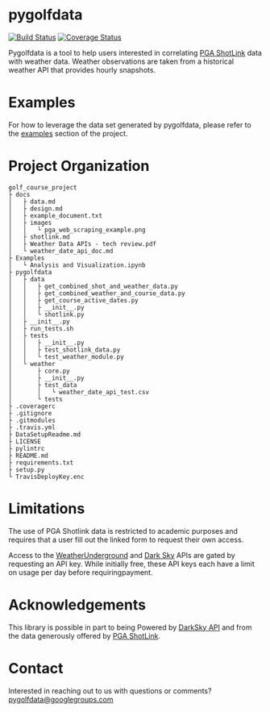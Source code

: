 # pygolfdata
[![Build Status](https://travis-ci.org/awfuldynne/golf_course_project.svg?branch=master)](https://travis-ci.org/awfuldynne/golf_course_project) [![Coverage Status](https://coveralls.io/repos/github/awfuldynne/golf_course_project/badge.svg?branch=master)](https://coveralls.io/github/awfuldynne/golf_course_project?branch=master)

Pygolfdata is a tool to help users interested in correlating [PGA ShotLink](https://www.pgatour.com/stats/shotlinkintelligence/overview.html) data with weather data. Weather observations are taken from a historical weather API that provides hourly snapshots. 

# Examples
For how to leverage the data set generated by pygolfdata, please refer to the [examples](https://github.com/awfuldynne/golf_course_project/tree/master/Examples) section of the project.

# Project Organization
```
golf_course_project
├ docs
│   ├ data.md
│   ├ design.md
│   ├ example_document.txt
│   ├ images
│   │   └ pga_web_scraping_example.png
│   ├ shotlink.md
│   ├ Weather Data APIs - tech review.pdf
│   └ weather_date_api_doc.md
├ Examples
│   └ Analysis and Visualization.ipynb
├ pygolfdata
│   ├ data
│   │   ├ get_combined_shot_and_weather_data.py
│   │   ├ get_combined_weather_and_course_data.py
│   │   ├ get_course_active_dates.py
│   │   ├ __init__.py
│   │   └ shotlink.py
│   ├ __init__.py
│   ├ run_tests.sh
│   ├ tests
│   │   ├ __init__.py
│   │   ├ test_shotlink_data.py
│   │   └ test_weather_module.py
│   └ weather
│       ├ core.py
│       ├ __init__.py
│       ├ test_data
│       │   └ weather_date_api_test.csv
│       └ tests
├ .coveragerc
├ .gitignore
├ .gitmodules
├ .travis.yml
├ DataSetupReadme.md
├ LICENSE
├ pylintrc
├ README.md
├ requirements.txt
├ setup.py
└ TravisDeployKey.enc
```
# Limitations
The use of PGA Shotlink data is restricted to academic purposes and requires that a user fill out the linked form to request their own access.

Access to the [WeatherUnderground](https://www.wunderground.com/weather/api/) and [Dark Sky](https://darksky.net/dev) APIs are gated by requesting an API key. While initially free, these API keys each have a limit on usage per day before requiringpayment.

# Acknowledgements
This library is possible in part to being Powered by [DarkSky API](https://darksky.net/poweredby/) and from the data generously offered by [PGA ShotLink](https://www.pgatour.com/stats/shotlinkintelligence/overview.html).

# Contact
Interested in reaching out to us with questions or comments? pygolfdata@googlegroups.com
